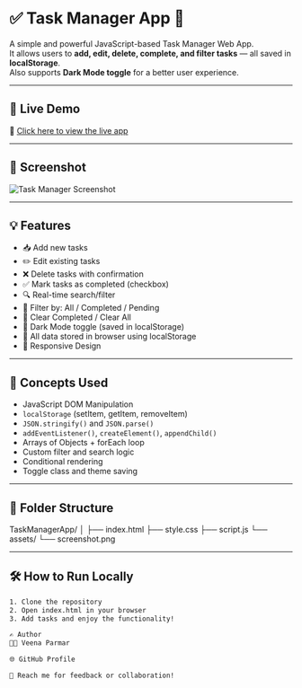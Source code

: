 # ✅ Task Manager App 📝

A simple and powerful JavaScript-based Task Manager Web App.  
It allows users to **add, edit, delete, complete, and filter tasks** — all saved in **localStorage**.  
Also supports **Dark Mode toggle** for a better user experience.

---

## 🚀 Live Demo

🔗 [Click here to view the live app](https://vkparmar.github.io/TaskManagerApp/)

---

## 📸 Screenshot

![Task Manager Screenshot](./assets/screenshot.png) <!-- You can change this path -->

---

## 💡 Features

- 📥 Add new tasks
- ✏️ Edit existing tasks
- ❌ Delete tasks with confirmation
- ✅ Mark tasks as completed (checkbox)
- 🔍 Real-time search/filter
- 📂 Filter by: All / Completed / Pending
- 🧹 Clear Completed / Clear All
- 🌙 Dark Mode toggle (saved in localStorage)
- 💾 All data stored in browser using localStorage
- 📱 Responsive Design

---

## 🧠 Concepts Used

- JavaScript DOM Manipulation
- `localStorage` (setItem, getItem, removeItem)
- `JSON.stringify()` and `JSON.parse()`
- `addEventListener()`, `createElement()`, `appendChild()`
- Arrays of Objects + forEach loop
- Custom filter and search logic
- Conditional rendering
- Toggle class and theme saving

---

## 📁 Folder Structure
TaskManagerApp/
│
├── index.html
├── style.css
├── script.js
└── assets/
└── screenshot.png


---

## 🛠️ How to Run Locally

```bash
1. Clone the repository
2. Open index.html in your browser
3. Add tasks and enjoy the functionality!

✍️ Author
👩‍💻 Veena Parmar

🌐 GitHub Profile

📧 Reach me for feedback or collaboration!

